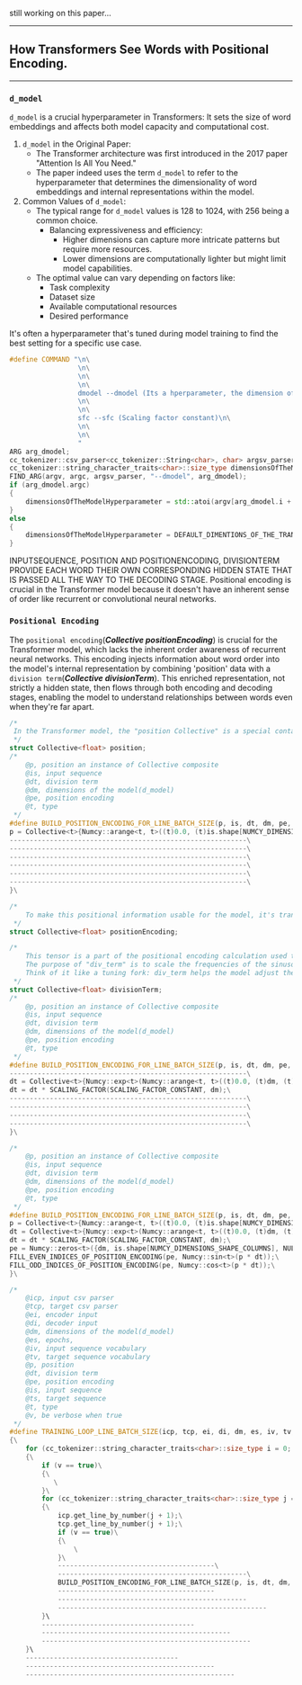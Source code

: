 still working on this paper...


---
## How Transformers See Words with Positional Encoding.
---
### `d_model`
`d_model` is a crucial hyperparameter in Transformers: It sets the size of word embeddings and affects both model capacity and computational cost.
1.  `d_model` in the Original Paper:
    - The Transformer architecture was first introduced in the 2017 paper "Attention Is All You Need."
    - The paper indeed uses the term `d_model` to refer to the hyperparameter that determines the dimensionality of word embeddings and internal representations within the model.
2. Common Values of `d_model`:
    - The typical range for `d_model` values is 128 to 1024, with 256 being a common choice.
        - Balancing expressiveness and efficiency: 
            - Higher dimensions can capture more intricate patterns but require more resources.
            - Lower dimensions are computationally lighter but might limit model capabilities.
    - The optimal value can vary depending on factors like:
        - Task complexity
        - Dataset size
        - Available computational resources
        - Desired performance

It's often a hyperparameter that's tuned during model training to find the best setting for a specific use case.
```C++
#define COMMAND "\n\
                 \n\
                 \n\
                 \n\
                 dmodel --dmodel (Its a hperparameter, the dimension of the model)\n\
                 \n\
                 \n\
                 sfc --sfc (Scaling factor constant)\n\
                 \n\
                 \n\
                 "
ARG arg_dmodel;
cc_tokenizer::csv_parser<cc_tokenizer::String<char>, char> argsv_parser(cc_tokenizer::String<char>(COMMAND));
cc_tokenizer::string_character_traits<char>::size_type dimensionsOfTheModelHyperparameter;
FIND_ARG(argv, argc, argsv_parser, "--dmodel", arg_dmodel);
if (arg_dmodel.argc) 
{
    dimensionsOfTheModelHyperparameter = std::atoi(argv[arg_dmodel.i + 1]);   
}
else
{
    dimensionsOfTheModelHyperparameter = DEFAULT_DIMENTIONS_OF_THE_TRANSFORMER_MODEL_HYPERPARAMETER;
}
```
INPUTSEQUENCE, POSITION AND POSITIONENCODING, DIVISIONTERM PROVIDE EACH WORD THEIR OWN CORRESPONDING HIDDEN STATE THAT IS PASSED ALL THE WAY TO THE DECODING STAGE.
Positional encoding is crucial in the Transformer model because it doesn't have an inherent sense of order like recurrent or convolutional neural networks.

### ```Positional Encoding```
The `positional encoding`(___Collective<float> positionEncoding___)  is crucial for the Transformer model, which lacks the inherent order awareness of recurrent neural networks. This encoding injects information about word order into the model's internal representation by combining 'position' data with a `division term`(___Collective<float> divisionTerm___). This enriched representation, not strictly a hidden state, then flows through both encoding and decoding stages, enabling the model to understand relationships between words even when they're far apart.

```C++
/*
 In the Transformer model, the "position Collective" is a special container that stores the positions of each word in a sentence. It's like a map that tells the model where each word is located. This information is crucial because it helps the model understand the order of words, which is essential for understanding meaning.
 */
struct Collective<float> position;
/*
    @p, position an instance of Collective composite
    @is, input sequence
    @dt, division term
    @dm, dimensions of the model(d_model)
    @pe, position encoding
    @t, type
 */
#define BUILD_POSITION_ENCODING_FOR_LINE_BATCH_SIZE(p, is, dt, dm, pe, t) {\
p = Collective<t>{Numcy::arange<t, t>((t)0.0, (t)is.shape[NUMCY_DIMENSIONS_SHAPE_COLUMNS], (t)1.0, {1, is.shape[NUMCY_DIMENSIONS_SHAPE_COLUMNS], NULL, NULL}), {1, is.shape[NUMCY_DIMENSIONS_SHAPE_COLUMNS], NULL, NULL}};\
-----------------------------------------------------------\
-----------------------------------------------------------\
-----------------------------------------------------------\
-----------------------------------------------------------\
-----------------------------------------------------------\
-----------------------------------------------------------\
}\
```
```C++
/*
    To make this positional information usable for the model, it's transformed into a special kind of code/tensor called "positional encoding." It's like a secret language that tells the model about word order in a way it can understand. The model creates this code/tensor by doing a math trick: it multiplies the position Collective with another Collective called "divisionTerm." This multiplication creates the positional encoding, which is then used by the model to capture the relationships between words in a sentence, even if they're far apart.
 */
struct Collective<float> positionEncoding; 
```
```C++
/*
    This tensor is a part of the positional encoding calculation used to provide the model with information about the positions of tokens in the input sequence.
    The purpose of "div_term" is to scale the frequencies of the sinusoidal functions. It does that by working as divisor when computing the sine and cosine values for positional encodings.
    Think of it like a tuning fork: div_term helps the model adjust the frequencies of certain mathematical waves, called sine and cosine waves, to match the positions of words in a sentence. This tuning process is crucial because it allows the model to capture relationships between words that are far apart, making it better at understanding long and complex sentences.
 */
struct Collective<float> divisionTerm;
/*
    @p, position an instance of Collective composite
    @is, input sequence
    @dt, division term
    @dm, dimensions of the model(d_model)
    @pe, position encoding
    @t, type
 */
#define BUILD_POSITION_ENCODING_FOR_LINE_BATCH_SIZE(p, is, dt, dm, pe, t) {\
-----------------------------------------------------------\
dt = Collective<t>{Numcy::exp<t>(Numcy::arange<t, t>((t)0.0, (t)dm, (t)2.0, {dm/2, 1, NULL, NULL}), dm/2), {dm/2, 1, NULL, NULL}};\
dt = dt * SCALING_FACTOR(SCALING_FACTOR_CONSTANT, dm);\
-----------------------------------------------------------\
-----------------------------------------------------------\
-----------------------------------------------------------\
-----------------------------------------------------------\
}\
```
```C++
/*
    @p, position an instance of Collective composite
    @is, input sequence
    @dt, division term
    @dm, dimensions of the model(d_model)
    @pe, position encoding
    @t, type
 */
#define BUILD_POSITION_ENCODING_FOR_LINE_BATCH_SIZE(p, is, dt, dm, pe, t) {\
p = Collective<t>{Numcy::arange<t, t>((t)0.0, (t)is.shape[NUMCY_DIMENSIONS_SHAPE_COLUMNS], (t)1.0, {1, is.shape[NUMCY_DIMENSIONS_SHAPE_COLUMNS], NULL, NULL}), {1, is.shape[NUMCY_DIMENSIONS_SHAPE_COLUMNS], NULL, NULL}};\
dt = Collective<t>{Numcy::exp<t>(Numcy::arange<t, t>((t)0.0, (t)dm, (t)2.0, {dm/2, 1, NULL, NULL}), dm/2), {dm/2, 1, NULL, NULL}};\
dt = dt * SCALING_FACTOR(SCALING_FACTOR_CONSTANT, dm);\
pe = Numcy::zeros<t>({dm, is.shape[NUMCY_DIMENSIONS_SHAPE_COLUMNS], NULL, NULL});\
FILL_EVEN_INDICES_OF_POSITION_ENCODING(pe, Numcy::sin<t>(p * dt));\
FILL_ODD_INDICES_OF_POSITION_ENCODING(pe, Numcy::cos<t>(p * dt));\
}\

/*
    @icp, input csv parser
    @tcp, target csv parser
    @ei, encoder input
    @di, decoder input
    @dm, dimensions of the model(d_model)
    @es, epochs, 
    @iv, input sequence vocabulary
    @tv, target sequence vocabulary
    @p, position
    @dt, division term
    @pe, position encoding
    @is, input sequence
    @ts, target sequence
    @t, type
    @v, be verbose when true
 */
#define TRAINING_LOOP_LINE_BATCH_SIZE(icp, tcp, ei, di, dm, es, iv, tv, p, dt, pe, is, ts, t, v)\
{\
    for (cc_tokenizer::string_character_traits<char>::size_type i = 0; i < es; i++)\
    {\
        if (v == true)\
        {\
           \
        }\
        for (cc_tokenizer::string_character_traits<char>::size_type j = 0; j < iv.get_number_of_lines(); j++)\
        {\
            icp.get_line_by_number(j + 1);\
            tcp.get_line_by_number(j + 1);\
            if (v == true)\
            {\
                \
            }\
            ---------------------------------------\
            -----------------------------------------------\
            BUILD_POSITION_ENCODING_FOR_LINE_BATCH_SIZE(p, is, dt, dm, pe, t);\
            ---------------------------------------
            -----------------------------------------------
            ----------------------------------------------------
        }\
        --------------------------------------
        -----------------------------------------------
        ----------------------------------------------------
    }\
    --------------------------------------
    -----------------------------------------------
    ----------------------------------------------------
```